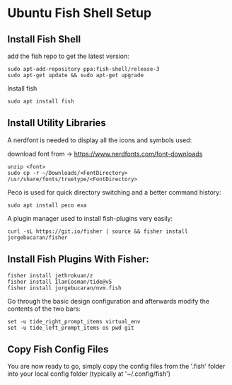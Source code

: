 # Ubuntu Fish Shell Setup

## Install Fish Shell

add the fish repo to get the latest version:

```
sudo apt-add-repository ppa:fish-shell/release-3
sudo apt-get update && sudo apt-get upgrade
```

Install fish

```
sudo apt install fish
```

## Install Utility Libraries

A nerdfont is needed to display all the icons and symbols used:

download font from -> https://www.nerdfonts.com/font-downloads

```
unzip <font>
sudo cp -r ~/Downloads/<FontDirectory> /usr/share/fonts/truetype/<FontDirectory>
```
  
Peco is used for quick directory switching and a better command history:
```
sudo apt install peco exa
```

A plugin manager used to install fish-plugins very easily:
```
curl -sL https://git.io/fisher | source && fisher install jorgebucaran/fisher
```

## Install Fish Plugins With Fisher:

```
fisher install jethrokuan/z
fisher install IlanCosman/tide@v5
fisher install jorgebucaran/nvm.fish
```

Go through the basic design configuration and afterwards modify the contents of the two bars:

```
set -u tide_right_prompt_items virtual_env
set -u tide_left_prompt_items os pwd git
```

## Copy Fish Config Files

You are now ready to go, simply copy the config files from the '.fish' folder into your local
config folder (typically at '~/.config/fish')
